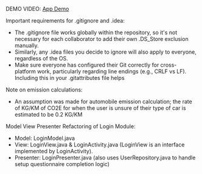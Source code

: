 DEMO VIDEO: [App Demo](https://drive.google.com/file/d/1YCb02uVjufa6tfFR_uC1uAzMdcZlODtH/view?usp=sharing)

Important requirements for .gitignore and .idea:
- The .gitignore file works globally within the repository, so it's not necessary for each collaborator to add their own .DS_Store exclusion manually.
- Similarly, any .idea files you decide to ignore will also apply to everyone, regardless of the OS.
- Make sure everyone has configured their Git correctly for cross-platform work, particularly regarding line endings (e.g., CRLF vs LF). Including this in your .gitattributes file helps

Note on emission calculations: 
- An assumption was made for automobile emission calculation; the rate of KG/KM of CO2E for when the user is unsure of their type of car is estimated to be 0.2 KG/KM 

Model View Presenter Refactoring of Login Module: 
- Model: LoginModel.java
- View: LoginView.java & LoginActivity.java (LoginView is an interface implemented by LoginActivity). 
- Presenter: LoginPresenter.java (also uses UserRepository.java to handle setup questionnaire completion logic)  
